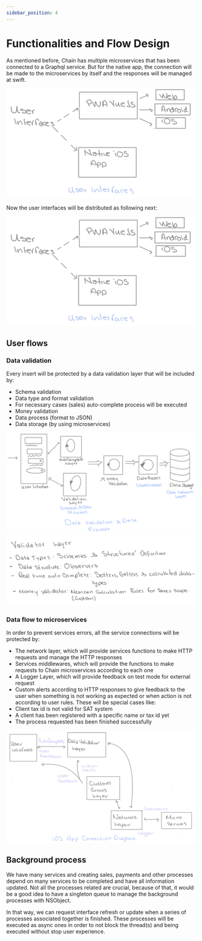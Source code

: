 ```yaml
---
sidebar_position: 4
---
```


# Functionalities and Flow Design

As mentioned before, Chain has multiple microservices that has been connected to a Graphql service. But for the native app, the connection will be made to the microservices by itself and the responses will be managed at swift.

![Swift Architecture Diagram](../../static/img/user-interfaces.jpeg "Swift Architecture Diagram")

Now the user interfaces will be distributed as following next:

![User Interfaces Diagram](../../static/img/user-interfaces.jpeg "User Interfaces Diagram")

## User flows
### Data validation 
Every insert will be protected by a data validation layer that will be included by:
- Schema validation
- Data type and format validation
- For necessary cases (sales) auto-complete process will be executed
- Money validation
- Data process (format to JSON)
- Data storage (by using microservices)

![Data Validation Diagram](../../static/img/data-validation-design.jpeg "Data Validation Diagram")
![Data Levels Diagram](../../static/img/validator-levels.jpeg "Data Levels Diagram")


### Data flow to microservices
In order to prevent services errors, all the service connections will be protected by:
- The network layer, which will provide services functions to make HTTP requests and manage the HTTP responses
- Services middlewares, which will provide the functions to make requests to Chain microservices according to each one
- A Logger Layer, which will provide feedback on test mode for external request
- Custom alerts according to HTTP responses to give feedback to the user when something is not working as expected or when action is not according to user rules. These will be special cases like:
- Client tax id is not valid for SAT system
- A client has been registered with a specific name or tax id yet
- The process requested has been finished successfully

![iOS Connection Diagram](../../static/img/ios-connections.jpeg "iOS Connection Diagram")

## Background process
We have many services and creating sales, payments and other processes depend on many services to be completed and have all information updated. Not all the processes related are crucial, because of that, it would be a good idea to have a singleton queue to manage the background processes with NSObject.

In that way, we can request interface refresh or update when a series of processes associated together is finished. These processes will be executed as async ones in order to not block the thread(s) and being executed without stop user experience. 